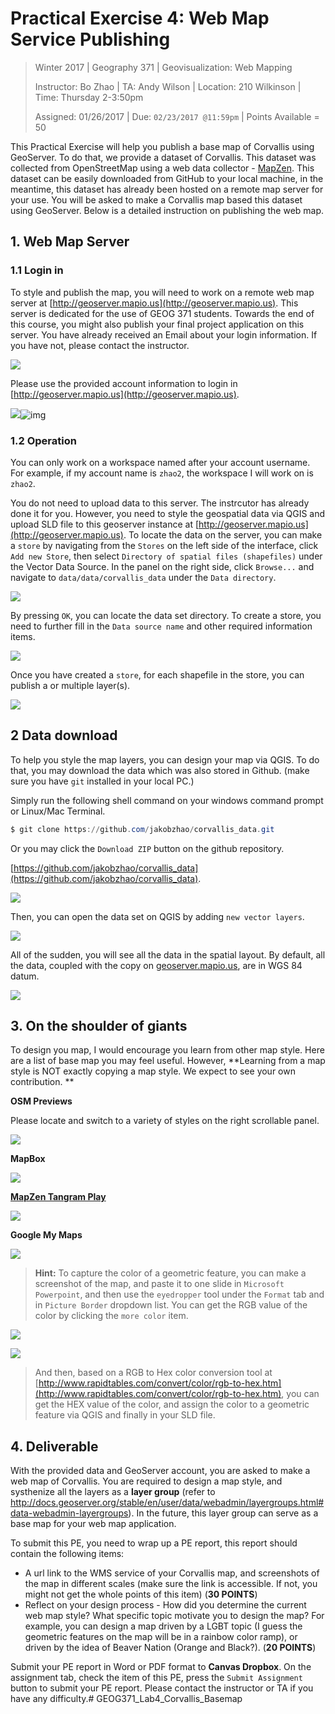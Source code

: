 # Practical Exercise 4: Web Map Service Publishing

> Winter 2017 | Geography 371 | Geovisualization: Web Mapping
>
>  Instructor: Bo Zhao | TA: Andy Wilson | Location: 210 Wilkinson | Time: Thursday 2-3:50pm
>
> Assigned: 01/26/2017 | Due: `02/23/2017 @11:59pm` | Points Available = 50

This Practical Exercise will help you publish a base map of Corvallis using GeoServer. To do that, we provide a  dataset of Corvallis. This dataset was collected from OpenStreetMap using a web data collector - [MapZen](https://mapzen.com/). This dataset can be easily downloaded from GitHub to your local machine, in the meantime, this dataset has already been hosted on a remote map server for your use.  You will be asked to make a Corvallis map based this dataset using GeoServer. Below is a detailed instruction on publishing the web map.

## 1. Web Map Server

### 1.1 Login in

To style and publish the map, you will need to work on a remote web map server at [http://geoserver.mapio.us](http://geoserver.mapio.us). This server is dedicated for the use of GEOG 371 students. Towards the end of this course, you might also publish your final project application on this server.  You have already received an Email about your login information. If  you have not, please contact the instructor.

![](img/login-email.png)

Please use the provided account information to login in [http://geoserver.mapio.us](http://geoserver.mapio.us).

![](img/geoserver-login.png)![img](file://C:\Users\jakob\OneDrive\geog371\wk05\wk05_3_lab04\img\geoserver-login.png?lastModify=1486665918)

### 1.2 Operation

You can only work on a workspace named after your account username. For example, if  my account name is `zhao2`, the workspace I will work on is `zhao2`.

You do not need to upload data to this server. The instrcutor has already done it for you. However, you need to style the geospatial data via QGIS and upload SLD file to this geoserver instance at [http://geoserver.mapio.us](http://geoserver.mapio.us). To locate the data on the server, you can make a `store` by navigating from the `Stores` on the left side of the interface, click `Add new Store`, then select `Directory of spatial files (shapefiles)` under the Vector Data Source. In the panel on the right side, click `Browse...` and navigate to `data/data/corvallis_data` under the `Data directory`.

![](img/data_store.png)

By pressing `OK`, you can locate the data set directory. To create a store, you need to further fill in the `Data source name` and other required information items. 

![](img/data_store_page.png)

Once you have created a `store`, for each shapefile in the store, you can publish a or multiple layer(s). 

![](img/publish_layers.png)

## 2 Data download

To help you style the map layers, you can design your map via QGIS. To do that, you may download the data which was also stored in Github. (make sure you have `git` installed in your local PC.) 

Simply run the following shell command on your windows command prompt or Linux/Mac Terminal.

```powershell
$ git clone https://github.com/jakobzhao/corvallis_data.git
```

Or you may click the `Download ZIP` button on the github repository.

[https://github.com/jakobzhao/corvallis_data](https://github.com/jakobzhao/corvallis_data). 

![](img/github_corvallis.png)

Then, you can open the data set on QGIS by adding `new vector layers`.

![](img/qgis_add_layers.png)

All of the sudden, you will see all the data in the spatial layout. By default, all the data, coupled with the copy on [geoserver.mapio.us](geoserver.mapio.us), are in WGS 84 datum.

![](img/qgis.png)

## 3. On the shoulder of giants

To design you map, I would encourage you learn from other map style. Here are a list of base map you may feel useful. However, **Learning from a map style is NOT exactly copying a map style. We expect to see your own contribution. **

**OSM Previews**

Please locate and switch to a variety of styles on the right scrollable panel.

![](img/osm_preview.png)

**MapBox**

![](img/mapbox.png)

**[MapZen Tangram Play](https://mapzen.com/tangram/play/)**

![](img/mapzen.png)

**Google My Maps**

![](img/google-my-maps.png)

> **Hint:** To capture the color of a geometric feature, you can make a screenshot of the map, and paste it to one slide in `Microsoft Powerpoint`, and then use the `eyedropper` tool under the `Format` tab and in `Picture Border` dropdown list. You can get the RGB value of the color by clicking the `more color` item.

![](img/ppt.png)

![](img/color.png)

> And then, based on a RGB to Hex color conversion tool at [http://www.rapidtables.com/convert/color/rgb-to-hex.htm](http://www.rapidtables.com/convert/color/rgb-to-hex.htm), you can get the HEX value of the color, and assign the color to a geometric feature via QGIS and finally in your SLD file.

## 4. Deliverable

With the provided data and GeoServer account, you are asked to make a web map of Corvallis. You are required to design a map style, and systhenize all the layers as a **layer group** (refer to http://docs.geoserver.org/stable/en/user/data/webadmin/layergroups.html#data-webadmin-layergroups). In the future, this layer group can serve as a base map for your web map application.  

To submit this PE, you need to wrap up a PE report, this report should contain the following items:

- A url link to the WMS service of your Corvallis map, and screenshots of the map in different scales (make sure the link is accessible. If not,  you might not get the whole points of this item)  (**30 POINTS**)
- Reflect on your design process - How did you determine the current web map style?  What specific topic motivate you to design the map? For example, you can design a map driven by a LGBT topic (I guess the geometric features on the map will be in a rainbow color ramp), or driven by the idea of Beaver Nation (Orange and Black?).  (**20 POINTS**) 

Submit your PE report in Word or PDF format to **Canvas Dropbox**. On the assignment tab,  check the item of this PE, press the `Submit Assignment` button to submit your PE report. Please contact the instructor or TA if you have any difficulty.# GEOG371_Lab4_Corvallis_Basemap

